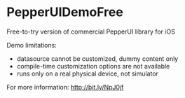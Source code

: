 PepperUIDemoFree
================
Free-to-try version of commercial PepperUI library for iOS

Demo limitations:
 - datasource cannot be customized, dummy content only
 - compile-time customization options are not available
 - runs only on a real physical device, not simulator

For more information: http://bit.ly/NpJ0jf